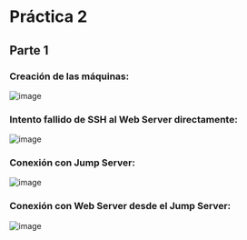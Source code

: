 # Práctica 2

## Parte 1

### Creación de las máquinas:
![image](https://github.com/NCSanto01/ASR/assets/78079809/e4bb7a3d-1e4d-45da-b969-cfaaea9cdf63)

### Intento fallido de SSH al Web Server directamente:
![image](https://github.com/NCSanto01/ASR/assets/78079809/56169573-e28b-4cbb-91a1-eeb85109ff5e)


### Conexión con Jump Server:
![image](https://github.com/NCSanto01/ASR/assets/78079809/de94c819-72cc-40ad-906a-3770f0e8a3db)

### Conexión con Web Server desde el Jump Server:
![image](https://github.com/NCSanto01/ASR/assets/78079809/8de2e9af-8664-42b9-b1c5-1a0372cb48dc)


